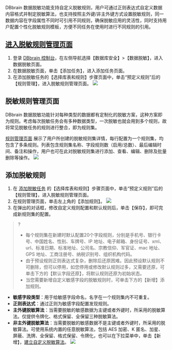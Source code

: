
DBbrain 数据脱敏功能支持自定义脱敏规则，用户可通过正则表达式自定义数据内容格式并制定脱敏算法，也支持按照主外键/非主外键方式设置脱敏规则，同一数据内容在字段属性不同时可引用不同规则，确保脱敏应用的灵活性，同时支持用户配置个性化脱敏规则模板，方便不同任务在使用时进行不同规则的引用。

## [进入脱敏规则管理页面](id:jrtmgzglym)
1. 登录 [DBbrain 控制台](https://console.cloud.tencent.com/dbbrain/desensitization)，在左侧导航选择【数据库安全】>【数据脱敏】，进入数据脱敏页面。
2. 在数据脱敏页面，单击【添加任务】，进入添加任务页面。
3. 在添加脱敏任务的【选择库表和规则】步骤页面中，单击“预定义规则”后的【规则管理】，进入脱敏规则管理页面。
![](https://main.qcloudimg.com/raw/868d174dab486cd24be467b94d74710f.png)

## 脱敏规则管理页面
DBbrain 数据脱敏功能针对每种类型的数据都有定制化的脱敏方案，这种方案即为规则。考虑每次脱敏任务会有多种数据类型，一次脱敏也就会用到多个规则，故将常见脱敏任务的规则进行整合，即为规则集。

[规则管理页面](#jrtmgzglym) 展示了用户所创建的脱敏规则集详情，每行配置为一个规则集，均包含了多条规则。列表包含规则集名称、字段规则数（启用/总数）、最后编辑时间、备注和操作，用户也可在此对脱敏规则集进行添加、查看、编辑、删除及批量删除等操作。
![](https://main.qcloudimg.com/raw/281d04eda515e9f91c076a7e2e503d07.png)

## 添加脱敏规则
1. 在 [添加脱敏任务](https://console.cloud.tencent.com/dbbrain/desensitization/add) 的【选择库表和规则】步骤页面中，单击“预定义规则”后的【规则管理】，进入脱敏规则管理页面。
2. 在规则管理页面，单击左上角的【添加规则】。
![](https://main.qcloudimg.com/raw/e1136caa02acaef4ce8647c36c30cadc.png)
3. 在弹出的对话框，修改自定义规则配置和默认规则后，单击【保存】，即可完成新规则集的配置。
>?
>- 每个规则集在新建时默认配置20个字段规则，分别是手机号、银行卡号、中国姓名、性别、车牌号、IP 地址、电子邮箱、身份证号、xml、url、标准日期、标准地址、公司名、宗教信仰、军官证、mac 地址、GPS 地址、工商注册号、纳税识别号、组织机构代码。
>- 由于预设规则正则表达式复杂，删除后还原困难。因此预设默认规则不可删除，但可以停用，如您停用或修改默认规则过多，又需要还原，可单击下方的【默认字段还原】，将默认规则还原为初始状态。
>- 当您需要新增自定义敏感字段的脱敏规则时，可单击下方的【新增】添加规则。
>
 - **敏感字段类型**：用于给敏感字段命名，名字在一个规则集内不可重复。
 - **正则表达式**：通过正则为敏感字段配置发现规则。
 - **主外键脱敏算法**：当需要脱敏的敏感数据为主键或者外键时，所采用的脱敏算法。仅提供令牌化、格式保留、全保留三种脱敏算法。
 - **非主外键脱敏算法**：当需要脱敏的敏感数据不是主键或者外键时，所采用的脱敏算法。可使用系统内置的任意脱敏算法，包括 AES 加密、K 匿名、加星、屏蔽、洗牌、全保留、格式保留、令牌化，也可以在下拉菜单中，单击【新增】，[建立自定义脱敏算法](https://cloud.tencent.com/document/product/1130/48559)。
![](https://main.qcloudimg.com/raw/b1d4d44626a344e4654fc52a2aefe981.png)

